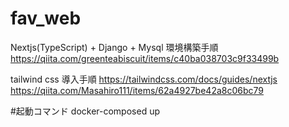 # fav_web

Nextjs(TypeScript) + Django + Mysql 環境構築手順
https://qiita.com/greenteabiscuit/items/c40ba038703c9f33499b

tailwind css 導入手順
https://tailwindcss.com/docs/guides/nextjs
https://qiita.com/Masahiro111/items/62a4927be42a8c06bc79

#起動コマンド
docker-composed up